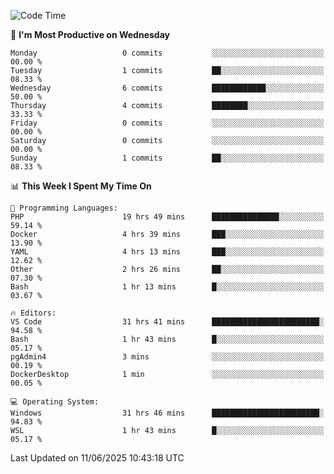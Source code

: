 <!--START_SECTION:waka-->
![Code Time](http://img.shields.io/badge/Code%20Time-5%2C075%20hrs%2026%20mins-blue)

📅 **I'm Most Productive on Wednesday** 

```text
Monday                   0 commits           ░░░░░░░░░░░░░░░░░░░░░░░░░   00.00 % 
Tuesday                  1 commits           ██░░░░░░░░░░░░░░░░░░░░░░░   08.33 % 
Wednesday                6 commits           ████████████░░░░░░░░░░░░░   50.00 % 
Thursday                 4 commits           ████████░░░░░░░░░░░░░░░░░   33.33 % 
Friday                   0 commits           ░░░░░░░░░░░░░░░░░░░░░░░░░   00.00 % 
Saturday                 0 commits           ░░░░░░░░░░░░░░░░░░░░░░░░░   00.00 % 
Sunday                   1 commits           ██░░░░░░░░░░░░░░░░░░░░░░░   08.33 % 
```


📊 **This Week I Spent My Time On** 

```text
💬 Programming Languages: 
PHP                      19 hrs 49 mins      ███████████████░░░░░░░░░░   59.14 % 
Docker                   4 hrs 39 mins       ███░░░░░░░░░░░░░░░░░░░░░░   13.90 % 
YAML                     4 hrs 13 mins       ███░░░░░░░░░░░░░░░░░░░░░░   12.62 % 
Other                    2 hrs 26 mins       ██░░░░░░░░░░░░░░░░░░░░░░░   07.30 % 
Bash                     1 hr 13 mins        █░░░░░░░░░░░░░░░░░░░░░░░░   03.67 % 

🔥 Editors: 
VS Code                  31 hrs 41 mins      ████████████████████████░   94.58 % 
Bash                     1 hr 43 mins        █░░░░░░░░░░░░░░░░░░░░░░░░   05.17 % 
pgAdmin4                 3 mins              ░░░░░░░░░░░░░░░░░░░░░░░░░   00.19 % 
DockerDesktop            1 min               ░░░░░░░░░░░░░░░░░░░░░░░░░   00.05 % 

💻 Operating System: 
Windows                  31 hrs 46 mins      ████████████████████████░   94.83 % 
WSL                      1 hr 43 mins        █░░░░░░░░░░░░░░░░░░░░░░░░   05.17 % 
```


 Last Updated on 11/06/2025 10:43:18 UTC
<!--END_SECTION:waka-->
